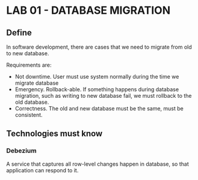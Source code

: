 # LAB 01 - DATABASE MIGRATION

## Define
In software development, there are cases that we need to migrate from old to new database.

Requirements are:
- Not downtime. User must use system normally during the time we migrate database
- Emergency. Rollback-able. If something happens during database migration, such as writing to new database fail, we must rollback to the old database.
- Correctness. The old and new database must be the same, must be consistent.

## Technologies must know

### Debezium
A service that captures all row-level changes happen in database, so that application can respond to it.


